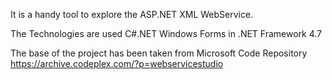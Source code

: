 It is a handy tool to explore the ASP.NET XML WebService.

The Technologies are used C#.NET Windows Forms in .NET Framework 4.7

The base of the project has been taken from Microsoft Code Repository
https://archive.codeplex.com/?p=webservicestudio